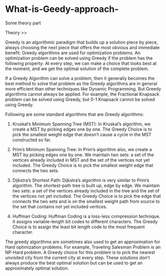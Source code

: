 # What-is-Geedy-approach-
Some theory part

Theory >>

Greedy is an algorithmic paradigm that builds up a solution piece by piece, always choosing the next piece that offers the most obvious and immediate benefit. 
Greedy algorithms are used for optimization problems. An optimization problem can be solved using Greedy if the problem has the following property: At every step, 
we can make a choice that looks best at the moment, and we get the optimal solution of the complete problem.

If a Greedy Algorithm can solve a problem, then it generally becomes the best method to solve that problem as the Greedy algorithms are in general more efficient 
than other techniques like Dynamic Programming. But Greedy algorithms cannot always be applied. For example, the Fractional Knapsack problem can be solved using Greedy, 
but 0-1 Knapsack cannot be solved using Greedy.

Following are some standard algorithms that are Greedy algorithms: 

1) Kruskal’s Minimum Spanning Tree (MST): In Kruskal’s algorithm, we create a MST by picking edges one by one. The Greedy Choice is to pick the smallest weight edge that 
doesn’t cause a cycle in the MST constructed so far. 

2) Prim’s Minimum Spanning Tree: In Prim’s algorithm also, we create a MST by picking edges one by one. We maintain two sets: a set of the vertices already included in MST 
and the set of the vertices not yet included. The Greedy Choice is to pick the smallest weight edge that connects the two sets. 

3) Dijkstra’s Shortest Path: Dijkstra’s algorithm is very similar to Prim’s algorithm. The shortest-path tree is built up, edge by edge. We maintain two sets: a set of the 
vertices already included in the tree and the set of the vertices not yet included. The Greedy Choice is to pick the edge that connects the two sets and is on the smallest 
weight path from source to the set that contains not yet included vertices. 

4) Huffman Coding: Huffman Coding is a loss-less compression technique. It assigns variable-length bit codes to different characters. The Greedy Choice is to assign the least 
bit length code to the most frequent character.

The greedy algorithms are sometimes also used to get an approximation for Hard optimization problems. 
For example, Traveling Salesman Problem is an NP-Hard problem. A Greedy choice for this problem is to pick the nearest unvisited city from the current city at every step. 
These solutions don’t always produce the best optimal solution but can be used to get an approximately optimal solution.
